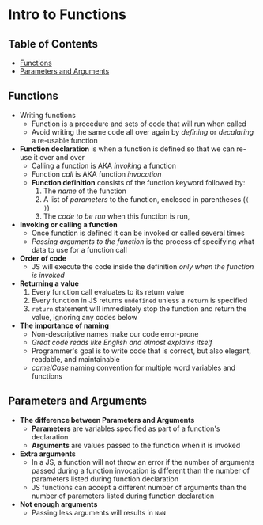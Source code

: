 # Intro to Functions


## Table of Contents <!-- omit in toc -->

- [Functions](#functions)
- [Parameters and Arguments](#parameters-and-arguments)


## Functions

- Writing functions
  - Function is a procedure and sets of code that will run when called
  - Avoid writing the same code all over again by _defining_ or _decalaring_ a re-usable function
- **Function declaration** is when a function is defined so that we can re-use it over and over
  - Calling a function is AKA _invoking_ a function
  - Function _call_ is AKA function _invocation_
  - **Function definition** consists of the function keyword followed by:
    1. The _name_ of the function
    2. A list of _parameters_ to the function, enclosed in parentheses (`( )`)
    3. The _code to be run_ when this function is run, 
- **Invoking or calling a function**
  - Once function is defined it can be invoked or called several times
  - _Passing arguments to the function_ is the process of specifying what data to use for a function call
- **Order of code**
  - JS will execute the code inside the definition _only when the function is invoked_
- **Returning a value**
  1. Every function call evaluates to its return value
  2. Every function in JS returns `undefined` unless a `return` is specified
  3. `return` statement will immediately stop the function and return the value, ignoring any codes below
- **The importance of naming**
  - Non-descriptive names make our code error-prone
  - _Great code reads like English and almost explains itself_
  - Programmer's goal is to write code that is correct, but also elegant, readable, and maintainable
  - _camelCase_ naming convention for multiple word variables and functions


## Parameters and Arguments

- **The difference between Parameters and Arguments**
  - **Parameters** are variables specified as part of a function's declaration
  - **Arguments** are values passed to the function when it is invoked
- **Extra arguments**
  - In a JS, a function will not throw an error if the number of arguments passed during a function invocation is different than the number of parameters listed during function declaration
  - JS functions can accept a different number of arguments than the number of parameters listed during function declaration
- **Not enough arguments**
  - Passing less arguments will results in `NaN`
